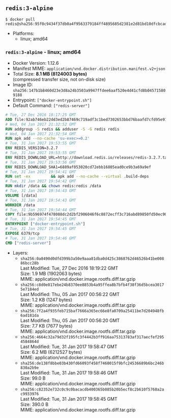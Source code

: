 ## `redis:3-alpine`

```console
$ docker pull redis@sha256:95f0c9434f37db0a4f9563379184ff4895685d2381e2d81bd10dfcbcadfc095f
```

-	Platforms:
	-	linux; amd64

### `redis:3-alpine` - linux; amd64

-	Docker Version: 1.12.6
-	Manifest MIME: `application/vnd.docker.distribution.manifest.v2+json`
-	Total Size: **8.1 MB (8124003 bytes)**  
	(compressed transfer size, not on-disk size)
-	Image ID: `sha256:147b1b8460d23e3d8a24b3503a9947ffdee6aaf520e4d41cfd8b045715809188`
-	Entrypoint: `["docker-entrypoint.sh"]`
-	Default Command: `["redis-server"]`

```dockerfile
# Tue, 27 Dec 2016 18:17:25 GMT
ADD file:92ab746eb22dd3ed2b87469c719adf3c1bed7302653bbd76baafd7cfd95e911e in / 
# Wed, 04 Jan 2017 21:32:52 GMT
RUN addgroup -S redis && adduser -S -G redis redis
# Wed, 04 Jan 2017 21:32:54 GMT
RUN apk add --no-cache 'su-exec>=0.2'
# Tue, 31 Jan 2017 19:53:55 GMT
ENV REDIS_VERSION=3.2.7
# Tue, 31 Jan 2017 19:53:55 GMT
ENV REDIS_DOWNLOAD_URL=http://download.redis.io/releases/redis-3.2.7.tar.gz
# Tue, 31 Jan 2017 19:53:56 GMT
ENV REDIS_DOWNLOAD_SHA1=6889af053020cd72ebb16805ead0ce9b3a69a9ef
# Tue, 31 Jan 2017 19:54:41 GMT
RUN set -ex 		&& apk add --no-cache --virtual .build-deps 		gcc 		linux-headers 		make 		musl-dev 		tar 		&& wget -O redis.tar.gz "$REDIS_DOWNLOAD_URL" 	&& echo "$REDIS_DOWNLOAD_SHA1 *redis.tar.gz" | sha1sum -c - 	&& mkdir -p /usr/src/redis 	&& tar -xzf redis.tar.gz -C /usr/src/redis --strip-components=1 	&& rm redis.tar.gz 		&& grep -q '^#define CONFIG_DEFAULT_PROTECTED_MODE 1$' /usr/src/redis/src/server.h 	&& sed -ri 's!^(#define CONFIG_DEFAULT_PROTECTED_MODE) 1$!\1 0!' /usr/src/redis/src/server.h 	&& grep -q '^#define CONFIG_DEFAULT_PROTECTED_MODE 0$' /usr/src/redis/src/server.h 		&& make -C /usr/src/redis 	&& make -C /usr/src/redis install 		&& rm -r /usr/src/redis 		&& apk del .build-deps
# Tue, 31 Jan 2017 19:54:42 GMT
RUN mkdir /data && chown redis:redis /data
# Tue, 31 Jan 2017 19:54:43 GMT
VOLUME [/data]
# Tue, 31 Jan 2017 19:54:43 GMT
WORKDIR /data
# Tue, 31 Jan 2017 19:54:44 GMT
COPY file:9b596974f478088dc2d2bf2906046f6c8872ecff3c716abd89850fd50ec90c47 in /usr/local/bin/ 
# Tue, 31 Jan 2017 19:54:45 GMT
ENTRYPOINT ["docker-entrypoint.sh"]
# Tue, 31 Jan 2017 19:54:45 GMT
EXPOSE 6379/tcp
# Tue, 31 Jan 2017 19:54:46 GMT
CMD ["redis-server"]
```

-	Layers:
	-	`sha256:0a8490d0dfd399b3a50e9aaa81dba0d425c3868762d46526b41be00886bcc28b`  
		Last Modified: Tue, 27 Dec 2016 18:19:22 GMT  
		Size: 1.9 MB (1902063 bytes)  
		MIME: application/vnd.docker.image.rootfs.diff.tar.gzip
	-	`sha256:c8d0e817ebe24b8370ee8853b4a95ffea8b7bfb4f38f36d5bcea30175e7184ed`  
		Last Modified: Thu, 05 Jan 2017 00:56:22 GMT  
		Size: 1.2 KB (1247 bytes)  
		MIME: application/vnd.docker.image.rootfs.diff.tar.gzip
	-	`sha256:7f2a4f935feb715baf7666a365ec66e8fa0709a25411be7d204948fb6ad181da`  
		Last Modified: Thu, 05 Jan 2017 00:56:20 GMT  
		Size: 7.7 KB (7677 bytes)  
		MIME: application/vnd.docker.image.rootfs.diff.tar.gzip
	-	`sha256:4664c32a79d32f195fc3f4442b3ff916aa75313783af317aecfef2954584864d`  
		Last Modified: Tue, 31 Jan 2017 19:58:47 GMT  
		Size: 6.2 MB (6212527 bytes)  
		MIME: application/vnd.docker.image.rootfs.diff.tar.gzip
	-	`sha256:de138f8bbe03b430fd66093f458f7460015f9bfc24536689b6bc246b830a2b9e`  
		Last Modified: Tue, 31 Jan 2017 19:58:46 GMT  
		Size: 99.0 B  
		MIME: application/vnd.docker.image.rootfs.diff.tar.gzip
	-	`sha256:c82352e732c0c9c0bacacdb400365b085b20b5ecf8c2b610f5768a2ac9933976`  
		Last Modified: Tue, 31 Jan 2017 19:58:45 GMT  
		Size: 390.0 B  
		MIME: application/vnd.docker.image.rootfs.diff.tar.gzip

